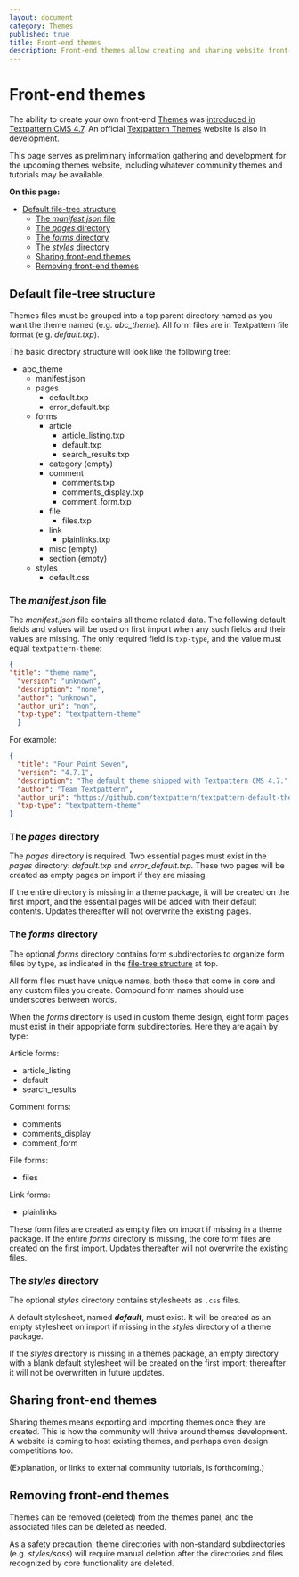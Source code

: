 ```yaml
---
layout: document
category: Themes
published: true
title: Front-end themes
description: Front-end themes allow creating and sharing website front-end designs, or creating different designs for different sections of a given website.
---
```


# Front-end themes

The ability to create your own front-end [Themes](https://docs.textpattern.com/administration/themes-panel) was [introduced in Textpattern CMS 4.7](https://textpattern.com/weblog/403/textpattern-cms-gains-themes-support). An official [Textpattern Themes](https://github.com/textpattern/textpattern-themes-website) website is also in development.

This page serves as preliminary information gathering and development for the upcoming themes website, including whatever community themes and tutorials may be available.

**On this page:**

* [Default file-tree structure](#default-file-tree-structure)
  * [The *manifest.json* file](#the-manifestjson-file)
  * [The *pages* directory](#the-pages-directory)
  * [The *forms* directory](#the-forms-directory)
  * [The *styles* directory](#the-styles-directory)
  * [Sharing front-end themes](#sharing-front-end-themes)
  * [Removing front-end themes](#removing-front-end-themes)

## Default file-tree structure 

Themes files must be grouped into a top parent directory named as you want the theme named (e.g. *abc_theme*). All form files are in Textpattern file format (e.g. *default.txp*).

The basic directory structure will look like the following tree:

* abc_theme
  * manifest.json
  * pages
    * default.txp
    * error_default.txp
  * forms
    * article
      * article_listing.txp
      * default.txp
      * search_results.txp
    * category (empty)
    * comment
      * comments.txp
      * comments_display.txp
      * comment_form.txp
    * file
      * files.txp
    * link
      * plainlinks.txp
    * misc (empty)
    * section (empty) 
  * styles
    * default.css 

### The *manifest.json* file

The _manifest.json_ file contains all theme related data. The following default fields and values will be used on first import when any such fields and their values are missing. The only required field is `txp-type`, and the value must equal `textpattern-theme`:

```json
{
"title": "theme name",
  "version": "unknown",
  "description": "none",
  "author": "unknown",
  "author_uri": "non",
  "txp-type": "textpattern-theme"
  }
```

For example:

``` json
{
  "title": "Four Point Seven",
  "version": "4.7.1",
  "description": "The default theme shipped with Textpattern CMS 4.7.",
  "author": "Team Textpattern",
  "author_uri": "https://github.com/textpattern/textpattern-default-theme",
  "txp-type": "textpattern-theme"
}
``` 

### The *pages* directory

The *pages* directory is required. Two essential pages must exist in the *pages* directory: *default.txp* and *error_default.txp*. These two pages will be created as empty pages on import if they are missing.  

If the entire directory is missing in a theme package, it will be created on the first import, and the essential pages will be added with their default contents. Updates thereafter will not overwrite the existing pages.

### The *forms* directory

The optional *forms* directory contains form subdirectories to organize form files by type, as indicated in the [file-tree structure](#default-file-tree-structure) at top.

All form files must have unique names, both those that come in core and any custom files you create. Compound form names should use underscores between words.  

When the *forms* directory is used in custom theme design, eight form pages must exist in their appopriate form subdirectories. Here they are again by type:

Article forms:

  * article_listing
  * default
  * search_results

Comment forms:

  * comments
  * comments_display
  * comment_form

File forms:

  * files

Link forms:

  * plainlinks

These form files are created as empty files on import if missing in a theme package. If the entire *forms* directory is missing, the core form files are created on the first import. Updates thereafter will not overwrite the existing files.

### The *styles* directory

The optional _styles_ directory contains stylesheets as `.css` files.  

A default stylesheet, named ***default***, must exist. It will be created as an empty stylesheet on import if missing in the *styles* directory of a theme package.  

If the *styles* directory is missing in a themes package, an empty directory with a blank default stylesheet will be created on the first import; thereafter it will not be overwritten in future updates.

##  Sharing front-end themes

Sharing themes means exporting and importing themes once they are created. This is how the community will thrive around themes development. A website is coming to host existing themes, and  perhaps even design competitions too.

(Explanation, or links to external community tutorials, is forthcoming.)

## Removing front-end themes

Themes can be removed (deleted) from the themes panel, and the associated files can be deleted as needed.  

As a safety precaution, theme directories with non-standard subdirectories (e.g. *styles/sass*) will require manual deletion after the directories and files recognized by core functionality are deleted.
